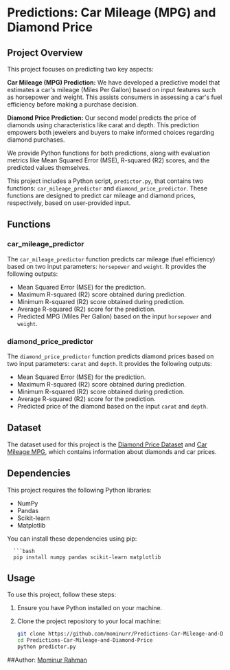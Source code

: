 # Predictions: Car Mileage (MPG) and Diamond Price

## Project Overview

This project focuses on predicting two key aspects:

**Car Mileage (MPG) Prediction:** We have developed a predictive model that estimates a car's mileage (Miles Per Gallon) based on input features such as horsepower and weight. This assists consumers in assessing a car's fuel efficiency before making a purchase decision.

**Diamond Price Prediction:** Our second model predicts the price of diamonds using characteristics like carat and depth. This prediction empowers both jewelers and buyers to make informed choices regarding diamond purchases.

We provide Python functions for both predictions, along with evaluation metrics like Mean Squared Error (MSE), R-squared (R2) scores, and the predicted values themselves.



This project includes a Python script, `predictor.py`, that contains two functions: `car_mileage_predictor` and `diamond_price_predictor`. These functions are designed to predict car mileage and diamond prices, respectively, based on user-provided input.

## Functions

### car_mileage_predictor

The `car_mileage_predictor` function predicts car mileage (fuel efficiency) based on two input parameters: `horsepower` and `weight`. It provides the following outputs:

- Mean Squared Error (MSE) for the prediction.
- Maximum R-squared (R2) score obtained during prediction.
- Minimum R-squared (R2) score obtained during prediction.
- Average R-squared (R2) score for the prediction.
- Predicted MPG (Miles Per Gallon) based on the input `horsepower` and `weight`.

### diamond_price_predictor

The `diamond_price_predictor` function predicts diamond prices based on two input parameters: `carat` and `depth`. It provides the following outputs:

- Mean Squared Error (MSE) for the prediction.
- Maximum R-squared (R2) score obtained during prediction.
- Minimum R-squared (R2) score obtained during prediction.
- Average R-squared (R2) score for the prediction.
- Predicted price of the diamond based on the input `carat` and `depth`.

## Dataset

The dataset used for this project is the [Diamond Price Dataset](https://cf-courses-data.s3.us.cloud-object-storage.appdomain.cloud/IBM-BD0231EN-SkillsNetwork/datasets/diamonds.csv) and [Car Mileage MPG](https://cf-courses-data.s3.us.cloud-object-storage.appdomain.cloud/IBM-BD0231EN-SkillsNetwork/datasets/mpg.csv), which contains information about diamonds and car prices.

## Dependencies

This project requires the following Python libraries:

- NumPy
- Pandas
- Scikit-learn
- Matplotlib

You can install these dependencies using pip:

      ```bash
      pip install numpy pandas scikit-learn matplotlib



## Usage

To use this project, follow these steps:

1. Ensure you have Python installed on your machine.
2. Clone the project repository to your local machine:

   ```bash
   git clone https://github.com/mominurr/Predictions-Car-Mileage-and-Diamond-Price.git
   cd Predictions-Car-Mileage-and-Diamond-Price
   python predictor.py

##Author:
[Mominur Rahman](https://github.com/mominurr)
